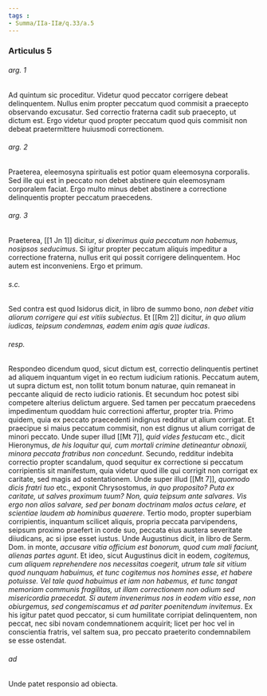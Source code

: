 ```yaml
---
tags : 
- Summa/IIa-IIæ/q.33/a.5
---
```


### Articulus 5

###### arg. 1
Ad quintum sic proceditur. Videtur quod peccator corrigere debeat delinquentem. Nullus enim propter peccatum quod commisit a praecepto observando excusatur. Sed correctio fraterna cadit sub praecepto, ut dictum est. Ergo videtur quod propter peccatum quod quis commisit non debeat praetermittere huiusmodi correctionem.

###### arg. 2
Praeterea, eleemosyna spiritualis est potior quam eleemosyna corporalis. Sed ille qui est in peccato non debet abstinere quin eleemosynam corporalem faciat. Ergo multo minus debet abstinere a correctione delinquentis propter peccatum praecedens.

###### arg. 3
Praeterea, [[1 Jn 1]] dicitur, *si dixerimus quia peccatum non habemus, nosipsos seducimus*. Si igitur propter peccatum aliquis impeditur a correctione fraterna, nullus erit qui possit corrigere delinquentem. Hoc autem est inconveniens. Ergo et primum.

###### s.c.
Sed contra est quod Isidorus dicit, in libro de summo bono, *non debet vitia aliorum corrigere qui est vitiis subiectus*. Et [[Rm 2]] dicitur, *in quo alium iudicas, teipsum condemnas, eadem enim agis quae iudicas*.

###### resp.
Respondeo dicendum quod, sicut dictum est, correctio delinquentis pertinet ad aliquem inquantum viget in eo rectum iudicium rationis. Peccatum autem, ut supra dictum est, non tollit totum bonum naturae, quin remaneat in peccante aliquid de recto iudicio rationis. Et secundum hoc potest sibi competere alterius delictum arguere. Sed tamen per peccatum praecedens impedimentum quoddam huic correctioni affertur, propter tria. Primo quidem, quia ex peccato praecedenti indignus redditur ut alium corrigat. Et praecipue si maius peccatum commisit, non est dignus ut alium corrigat de minori peccato. Unde super illud [[Mt 7]], *quid vides festucam* etc., dicit Hieronymus, *de his loquitur qui, cum mortali crimine detineantur obnoxii, minora peccata fratribus non concedunt*. Secundo, redditur indebita correctio propter scandalum, quod sequitur ex correctione si peccatum corripientis sit manifestum, quia videtur quod ille qui corrigit non corrigat ex caritate, sed magis ad ostentationem. Unde super illud [[Mt 7]], *quomodo dicis fratri tuo* etc., exponit Chrysostomus, *in quo proposito? Puta ex caritate, ut salves proximum tuum? Non, quia teipsum ante salvares. Vis ergo non alios salvare, sed per bonam doctrinam malos actus celare, et scientiae laudem ab hominibus quaerere*. Tertio modo, propter superbiam corripientis, inquantum scilicet aliquis, propria peccata parvipendens, seipsum proximo praefert in corde suo, peccata eius austera severitate diiudicans, ac si ipse esset iustus. Unde Augustinus dicit, in libro de Serm. Dom. in monte, *accusare vitia officium est bonorum, quod cum mali faciunt, alienas partes agunt*. Et ideo, sicut Augustinus dicit in eodem, *cogitemus, cum aliquem reprehendere nos necessitas coegerit, utrum tale sit vitium quod nunquam habuimus, et tunc cogitemus nos homines esse, et habere potuisse. Vel tale quod habuimus et iam non habemus, et tunc tangat memoriam communis fragilitas, ut illam correctionem non odium sed misericordia praecedat. Si autem invenerimus nos in eodem vitio esse, non obiurgemus, sed congemiscamus et ad pariter poenitendum invitemus*. Ex his igitur patet quod peccator, si cum humilitate corripiat delinquentem, non peccat, nec sibi novam condemnationem acquirit; licet per hoc vel in conscientia fratris, vel saltem sua, pro peccato praeterito condemnabilem se esse ostendat.

###### ad 
Unde patet responsio ad obiecta.

